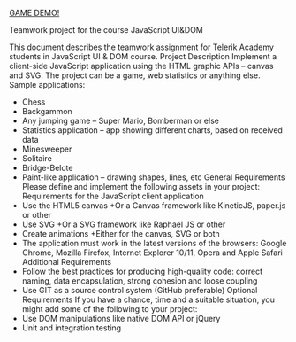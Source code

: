 [GAME DEMO!](http://minesweeper.artviz.eu/)

Teamwork project for the course JavaScript UI&DOM

This document describes the teamwork assignment for Telerik Academy students in JavaScript 
UI & DOM course. 
Project Description 
Implement a client-side JavaScript application using the HTML graphic APIs – canvas and SVG. 
The project can be a game, web statistics or anything else. Sample applications: 
- Chess 
- Backgammon 
- Any jumping game – Super Mario, Bomberman or else 
- Statistics application – app showing different charts, based on received data 
- Minesweeper 
- Solitaire 
- Bridge-Belote 
- Paint-like application – drawing shapes, lines, etc 
General Requirements 
Please define and implement the following assets in your project: 
Requirements for the JavaScript client application 
- Use the HTML5 canvas 
	+Or a Canvas framework like KineticJS, paper.js or other 
- Use SVG 
	+Or a SVG framework like Raphael JS or other 
- Create animations 
	+Either for the canvas, SVG or both 
- The application must work in the latest versions of the browsers: Google Chrome, 
Mozilla Firefox, Internet Explorer 10/11, Opera and Apple Safari 
Additional Requirements 
- Follow the best practices for producing high-quality code: correct naming, data 
encapsulation, strong cohesion and loose coupling 
- Use GIT as a source control system (GitHub preferable) 
Optional Requirements 
If you have a chance, time and a suitable situation, you might add some of the following to 
your project: 
- Use DOM manipulations like native DOM API or jQuery 
- Unit and integration testing